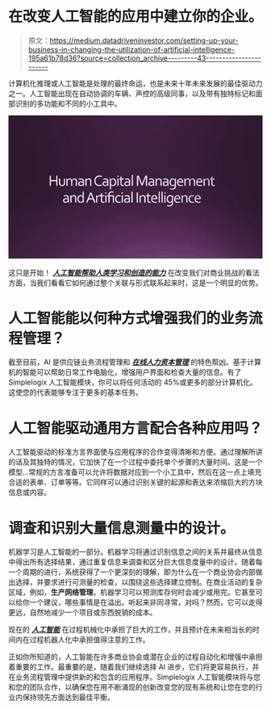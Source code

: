 # 在改变人工智能的应用中建立你的企业。

> 原文：<https://medium.datadriveninvestor.com/setting-up-your-business-in-changing-the-utilization-of-artificial-intelligence-195a61b78d36?source=collection_archive---------43----------------------->

计算机化推理或人工智能是处理的最终命运，也是未来十年未来发展的最佳驱动力之一。人工智能出现在自动协调的车辆、声控的高级同事，以及带有独特标记和面部识别的多功能和不同的小工具中。

![](img/969f98662db1baf2f7df1c7815449d36.png)

这只是开始！ [***人工智能帮助人类学习和创造的能力***](https://www.forbes.com/sites/joemckendrick/2018/10/12/creative-types-say-artificial-intelligence-will-help-not-hurt-their-jobs/) 在改变我们对商业挑战的看法方面，当我们看看它如何通过整个关联与形式联系起来时，这是一个明显的优势。

# 人工智能能以何种方式增强我们的业务流程管理？

截至目前，AI 是供应链业务流程管理和 [***在线人力资本管理***](http://simplelogix.com/human-capital-management.html) 的特色帮凶。基于计算机的智能可以帮助日常工作电脑化，增强用户界面和检查大量的信息。有了 Simplelogix 人工智能模块，你可以将任何活动的 45%或更多的部分计算机化。这使您的代表能够专注于更多的基本任务。

# 人工智能驱动通用方言配合各种应用吗？

人工智能驱动的标准方言界面使与应用程序的合作变得清晰和方便。通过理解所讲的话及其独特的情况，它加快了在一个过程中委托单个步骤的大量时间。这是一个模型…常规的方言准备可以允许将数据对应到一个小工具中，然后在这一点上填充合适的表单、订单等等。它同样可以通过识别关键的起源和表达来浓缩巨大的方块信息或内容。

# 调查和识别大量信息测量中的设计。

机器学习是人工智能的一部分。机器学习将通过识别信息之间的关系并最终从信息中得出所有选择结果，通过重复信息来调查和区分巨大信息度量中的设计。随着每一个周期的进行，系统获得了一个更深刻的理解，即为什么在一个商业协会内部做出选择，并要求进行可测量的检查，以围绕这些选择建立控制。在商业活动的复杂区域，例如，**生产网络管理**，机器学习可以预测库存何时会减少或用完。它甚至可以给你一个建议，哪些事情是在溢出。听起来非同寻常，对吗？然而，它可以走得更远，自然地减少一个项目或东西脱销的成本。

现在的 [***人工智能***](https://en.wikipedia.org/wiki/Artificial_intelligence) 在过程机械化中承担了巨大的工作，并且预计在未来相当长的时间内在过程机器人化中承担值得注意的工作。

正如你所知道的，人工智能在许多商业协会或潜在企业的过程自动化和增强中承担着重要的工作。最重要的是，随着我们继续选择 AI 进步，它们将更容易执行，并在业务流程管理中提供新的和包含的应用程序。Simplelogix 人工智能模块将与您和您的团队合作，以确保您在用不断涌现的创新改变您的现有系统和让您在您的行业内保持领先方面达到最佳平衡。